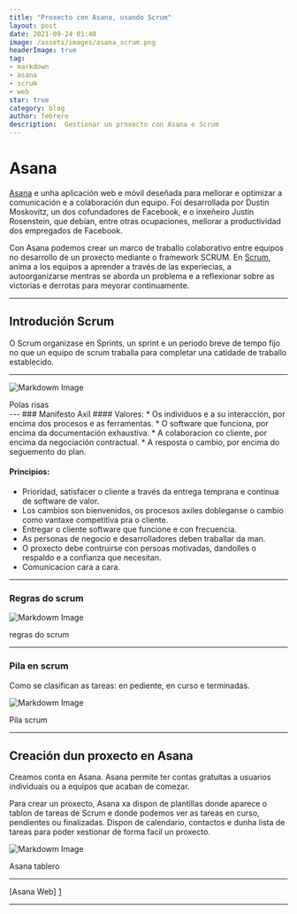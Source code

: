 ```yaml
---
title: "Proxecto con Asana, usando Scrum"
layout: post
date: 2021-09-24 01:40
image: /assets/images/asana_scrum.png
headerImage: true
tag:
- markdown
- asana
- scrum
- web
star: true
category: blog
author: febrero
description:  Gestionar un proxecto con Asana e Scrum
---
```


# Asana

[Asana][1] e unha aplicación web e móvil deseñada para mellorar e optimizar a comunicación e a colaboración dun equipo. Foi desarrollada por Dustin Moskovitz, un dos cofundadores de Facebook, e o inxeñeiro Justin Rosenstein, que debían, entre otras ocupaciones, mellorar a productividad dos empregados de Facebook.

Con Asana podemos crear un marco de traballo colaborativo entre equipos no desarrollo de un proxecto mediante o framework SCRUM. En [Scrum][2], anima a los equipos a aprender a través de las experiecias, a autoorganizarse mentras  se aborda un problema e a reflexionar sobre as victorias e derrotas para meyorar continuamente.


---

## Introdución Scrum
O Scrum organizase en Sprints, un sprint e un periodo breve de tempo fijo no que un equipo de scrum traballa para completar una catidade de traballo establecido.

---

![Markdowm Image][6]
<figcaption class="caption">Polas risas</figcaption>
---
### Manifesto Axíl
#### Valores:
* Os individuos e a su interacción, por encima dos procesos e as ferramentas.
* O software que funciona, por encima da documentación exhaustiva.
* A colaboracion co cliente, por encima da negociación contractual.
* A resposta o cambio, por encima do seguemento do plan.

#### Principios:
* Prioridad, satisfacer o cliente a través da entrega temprana e continua de software de valor.
* Los cambios son bienvenidos, os procesos axiles dobleganse o cambio como vantaxe competitiva pra o cliente.
* Entregar o cliente software que funcione e con frecuencia.
* As personas de negocio e desarrolladores deben traballar da man.
* O proxecto debe contruirse con persoas motivadas, dandolles o respaldo e a confianza que necesitan.
* Comunicacion cara a cara.
---


###  Regras do scrum

![Markdowm Image][3]
<figcaption class="caption">regras do scrum</figcaption>

---

###  Pila en scrum

Como se clasifican as tareas: en pediente, en curso e terminadas.

![Markdowm Image][4]
<figcaption class="caption">Pila scrum</figcaption>


---
## Creación dun proxecto en Asana

Creamos conta en Asana. Asana permite ter contas gratuitas a usuarios individuais ou a equipos que acaban de comezar.

Para crear un proxecto, Asana xa dispon de plantillas donde aparece o tablon de tareas de Scrum e donde podemos ver as tareas en curso, pendientes ou finalizadas. Dispon de calendario, contactos e dunha lista de tareas para poder xestionar de forma facil un proxecto.

![Markdowm Image][5]
<figcaption class="caption">Asana tablero</figcaption>

---
[Asana Web] [1]


---



[1]: https://asana.com
[2]: https://scrumguides.org/
[3]: https://external-content.duckduckgo.com/iu/?u=https%3A%2F%2Fborealos.com%2Fdynamic%2Fimg%2Freglas-scrum-borealos.png&f=1&nofb=1
[4]: https://external-content.duckduckgo.com/iu/?u=https%3A%2F%2Fgonztirado.gitbooks.io%2Fscrum-y-xp-desde-las-trincheras%2Fcontent%2F6%2F_pila_sprint.png&f=1&nofb=1
[5]: https://i.imgur.com/bvpPJAL.png
[6]: https://i.imgur.com/98DbS0u.jpg

